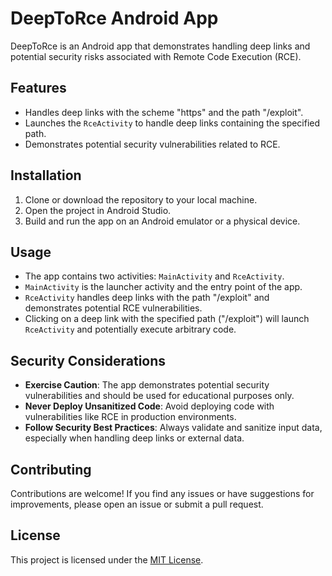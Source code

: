 # DeepToRce Android App

DeepToRce is an Android app that demonstrates handling deep links and potential security risks associated with Remote Code Execution (RCE).

## Features

- Handles deep links with the scheme "https" and the path "/exploit".
- Launches the `RceActivity` to handle deep links containing the specified path.
- Demonstrates potential security vulnerabilities related to RCE.

## Installation

1. Clone or download the repository to your local machine.
2. Open the project in Android Studio.
3. Build and run the app on an Android emulator or a physical device.

## Usage

- The app contains two activities: `MainActivity` and `RceActivity`.
- `MainActivity` is the launcher activity and the entry point of the app.
- `RceActivity` handles deep links with the path "/exploit" and demonstrates potential RCE vulnerabilities.
- Clicking on a deep link with the specified path ("/exploit") will launch `RceActivity` and potentially execute arbitrary code.

## Security Considerations

- **Exercise Caution**: The app demonstrates potential security vulnerabilities and should be used for educational purposes only.
- **Never Deploy Unsanitized Code**: Avoid deploying code with vulnerabilities like RCE in production environments.
- **Follow Security Best Practices**: Always validate and sanitize input data, especially when handling deep links or external data.

## Contributing

Contributions are welcome! If you find any issues or have suggestions for improvements, please open an issue or submit a pull request.

## License

This project is licensed under the [MIT License](LICENSE).
